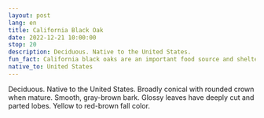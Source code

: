 ```yaml
---
layout: post
lang: en
title: California Black Oak
date: 2022-12-21 10:00:00
stop: 20
description: Deciduous. Native to the United States.
fun_fact: California black oaks are an important food source and shelter for California animals; all 68 birds in the Tehachapi Mountains forage on this oak
native_to: United States
---
```

Deciduous. Native to the United States. Broadly conical with rounded crown when mature. Smooth, gray-brown bark. Glossy leaves have deeply cut and parted lobes. Yellow to red-brown fall color.
